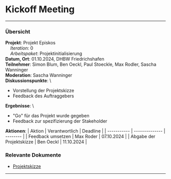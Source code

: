# Kickoff Meeting

---

### Übersicht

**Projekt**: Projekt Episkos \
&nbsp;&nbsp;&nbsp;&nbsp;_Iteration_: 0 \
&nbsp;&nbsp;&nbsp;&nbsp;_Arbeitspaket_: Projektinitialisierung \
**Datum, Ort**: 01.10.2024, DHBW Friedrichshafen\
**Teilnehmer**: Simon Blum, Ben Oeckl, Paul Stoeckle, Max Rodler, Sascha Wanninger\
**Moderation**: Sascha Wanninger\
**Diskussionspunkte**: \

- Vorstellung der Projektskizze
- Feedback des Auftraggebers

**Ergebnisse**: \

- "Go" für das Projekt wurde gegeben
- Feedback zur spezifizierung der Stakeholder

**Aktionen**:
| Aktion | Verantwortlich | Deadline |
| ----------- | -------------- | -------- |
| Feedback umsetzen | Max Roder | 07.10.2024 |
| Abgabe der Projektskizze | Ben Oeckl | 11.10.2024 |

### Relevante Dokumente

- [Projektskizze](../Projektskizze.md)

---
